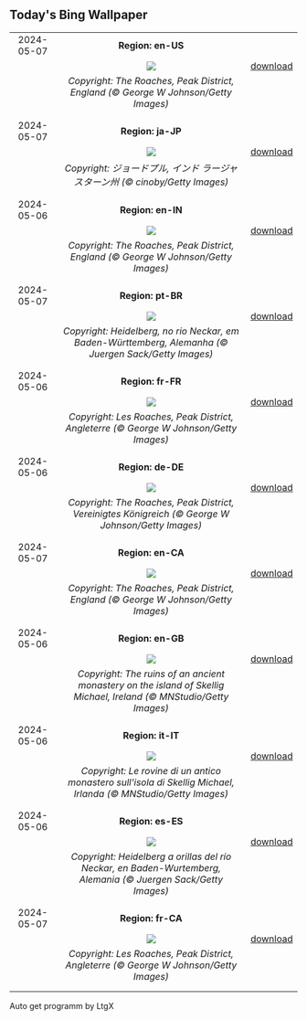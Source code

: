 ## Today's Bing Wallpaper
|      |      |      |
| :----: | :----: | :----: |
|2024-05-07|**Region: en-US**||
||![](https://www.bing.com/th?id=OHR.TheRoachesPeakDistrict_EN-US9733115206_UHD.jpg&pid=hp&w=1152&h=648&rs=1&c=4)| [download](https://www.bing.com/th?id=OHR.TheRoachesPeakDistrict_EN-US9733115206_UHD.jpg)|
||*Copyright: The Roaches, Peak District, England (© George W Johnson/Getty Images)*
||
|||
|2024-05-07|**Region: ja-JP**||
||![](https://www.bing.com/th?id=OHR.BlueCityIndia_JA-JP8642255541_UHD.jpg&pid=hp&w=1152&h=648&rs=1&c=4)| [download](https://www.bing.com/th?id=OHR.BlueCityIndia_JA-JP8642255541_UHD.jpg)|
||*Copyright: ジョードプル, インド ラージャスターン州 (© cinoby/Getty Images)*
||
|||
|2024-05-06|**Region: en-IN**||
||![](https://www.bing.com/th?id=OHR.TheRoachesPeakDistrict_EN-IN0923215557_UHD.jpg&pid=hp&w=1152&h=648&rs=1&c=4)| [download](https://www.bing.com/th?id=OHR.TheRoachesPeakDistrict_EN-IN0923215557_UHD.jpg)|
||*Copyright: The Roaches, Peak District, England (© George W Johnson/Getty Images)*
||
|||
|2024-05-07|**Region: pt-BR**||
||![](https://www.bing.com/th?id=OHR.RiverNekarHeidelberg_PT-BR6227220024_UHD.jpg&pid=hp&w=1152&h=648&rs=1&c=4)| [download](https://www.bing.com/th?id=OHR.RiverNekarHeidelberg_PT-BR6227220024_UHD.jpg)|
||*Copyright: Heidelberg, no rio Neckar, em Baden-Württemberg, Alemanha (© Juergen Sack/Getty Images)*
||
|||
|2024-05-06|**Region: fr-FR**||
||![](https://www.bing.com/th?id=OHR.TheRoachesPeakDistrict_FR-FR7206874137_UHD.jpg&pid=hp&w=1152&h=648&rs=1&c=4)| [download](https://www.bing.com/th?id=OHR.TheRoachesPeakDistrict_FR-FR7206874137_UHD.jpg)|
||*Copyright: Les Roaches, Peak District, Angleterre (© George W Johnson/Getty Images)*
||
|||
|2024-05-06|**Region: de-DE**||
||![](https://www.bing.com/th?id=OHR.TheRoachesPeakDistrict_DE-DE5320650823_UHD.jpg&pid=hp&w=1152&h=648&rs=1&c=4)| [download](https://www.bing.com/th?id=OHR.TheRoachesPeakDistrict_DE-DE5320650823_UHD.jpg)|
||*Copyright: The Roaches, Peak District, Vereinigtes Königreich (© George W Johnson/Getty Images)*
||
|||
|2024-05-07|**Region: en-CA**||
||![](https://www.bing.com/th?id=OHR.TheRoachesPeakDistrict_EN-CA6826651517_UHD.jpg&pid=hp&w=1152&h=648&rs=1&c=4)| [download](https://www.bing.com/th?id=OHR.TheRoachesPeakDistrict_EN-CA6826651517_UHD.jpg)|
||*Copyright: The Roaches, Peak District, England (© George W Johnson/Getty Images)*
||
|||
|2024-05-06|**Region: en-GB**||
||![](https://www.bing.com/th?id=OHR.JediMonastery_EN-GB8506812300_UHD.jpg&pid=hp&w=1152&h=648&rs=1&c=4)| [download](https://www.bing.com/th?id=OHR.JediMonastery_EN-GB8506812300_UHD.jpg)|
||*Copyright: The ruins of an ancient monastery on the island of Skellig Michael, Ireland (© MNStudio/Getty Images)*
||
|||
|2024-05-06|**Region: it-IT**||
||![](https://www.bing.com/th?id=OHR.JediMonastery_IT-IT4680145020_UHD.jpg&pid=hp&w=1152&h=648&rs=1&c=4)| [download](https://www.bing.com/th?id=OHR.JediMonastery_IT-IT4680145020_UHD.jpg)|
||*Copyright: Le rovine di un antico monastero sull'isola di Skellig Michael, Irlanda (© MNStudio/Getty Images)*
||
|||
|2024-05-06|**Region: es-ES**||
||![](https://www.bing.com/th?id=OHR.RiverNekarHeidelberg_ES-ES3292625362_UHD.jpg&pid=hp&w=1152&h=648&rs=1&c=4)| [download](https://www.bing.com/th?id=OHR.RiverNekarHeidelberg_ES-ES3292625362_UHD.jpg)|
||*Copyright: Heidelberg a orillas del río Neckar, en Baden-Wurtemberg, Alemania (© Juergen Sack/Getty Images)*
||
|||
|2024-05-07|**Region: fr-CA**||
||![](https://www.bing.com/th?id=OHR.TheRoachesPeakDistrict_FR-CA1225264627_UHD.jpg&pid=hp&w=1152&h=648&rs=1&c=4)| [download](https://www.bing.com/th?id=OHR.TheRoachesPeakDistrict_FR-CA1225264627_UHD.jpg)|
||*Copyright: Les Roaches, Peak District, Angleterre (© George W Johnson/Getty Images)*
||
|||

Auto get programm by LtgX
